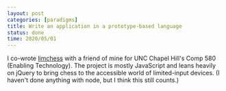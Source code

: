 ```yaml
---
layout: post
categories: [paradigms]
title: Write an application in a prototype-based language
status: done
time: 2020/05/01
---
```


I co-wrote [limchess](https://github.com/2buttonchess/limchess) with a friend of
mine for UNC Chapel Hill's Comp 580 (Enabling Technology). The project is mostly
JavaScript and leans heavily on jQuery to bring chess to the accessible world of
limited-input devices. (I haven't done anything with node, but I think this
still counts.)
